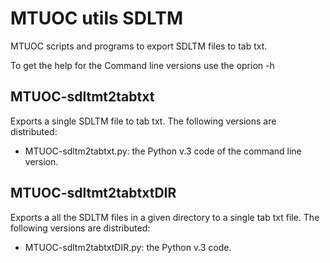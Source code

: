 # MTUOC utils SDLTM

MTUOC scripts and programs to export SDLTM files to tab txt.

To get the help for the Command line versions use the oprion -h

## MTUOC-sdltmt2tabtxt

Exports a single SDLTM file to tab txt. The following versions are distributed:

* MTUOC-sdltm2tabtxt.py: the Python v.3 code of the command line version.

## MTUOC-sdltmt2tabtxtDIR

Exports a all the SDLTM files in a given directory to a single tab txt file. The following versions are distributed:

* MTUOC-sdltm2tabtxtDIR.py: the Python v.3 code.
